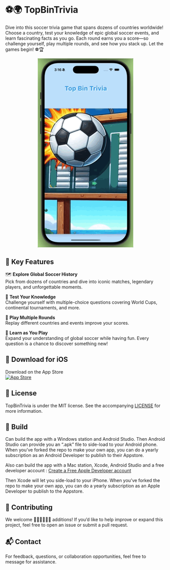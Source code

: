 
# ⚽🌍 TopBinTrivia

Dive into this soccer trivia game that spans dozens of countries worldwide! Choose a country, test your knowledge of epic global soccer events, and learn fascinating facts as you go. Each round earns you a score—so challenge yourself, play multiple rounds, and see how you stack up. Let the games begin! ⚽🏆

<p align="center">
  <img alt="TopBinTrivia" title="TopBinTrivia" src="screenshots/TopBinScroll1.gif" width=300>
</p>

## 🚀 Key Features

🗺 **Explore Global Soccer History**  
Pick from dozens of countries and dive into iconic matches, legendary players, and unforgettable moments.

🧠 **Test Your Knowledge**  
Challenge yourself with multiple-choice questions covering World Cups, continental tournaments, and more.

🔄 **Play Multiple Rounds**  
Replay different countries and events improve your scores.

🌟 **Learn as You Play**  
Expand your understanding of global soccer while having fun. Every question is a chance to discover something new!

## 📱 Download for iOS

Download on the App Store  
[![App Store](https://developer.apple.com/assets/elements/badges/download-on-the-app-store.svg)](https://apps.apple.com/us/app/topbin-trivia/id6744351403)

## 📝 License

TopBinTrivia is under the MIT license. See the accompanying [LICENSE](LICENSE) for more information.

##  🔧 Build

Can build the app with a Windows station and Android Studio. 
Then Android Studio can provide you an “.apk” file to side-load to your Android phone.
When you’ve forked the repo to make your own app, you can do a yearly subscription as an Android Developer to publish to their Appstore. 

Also can build the app with a Mac station, Xcode, Android Studio and a free developer account : [Create a Free Apple Developer account](https://www.appypie.com/blog/how-to-create-a-free-apple-developer-account)

Then Xcode will let you side-load to your iPhone. When you’ve forked the repo to make your own app, you can do a yearly subscription as an Apple Developer to publish to the Appstore. 

## 🤝 Contributing

We welcome 👩🏾‍💻👨🏾‍💻 additions! If you’d like to help improve or expand this project, feel free to open an issue or submit a pull request.

## 📬 Contact

For feedback, questions, or collaboration opportunities, feel free to message for assistance.
